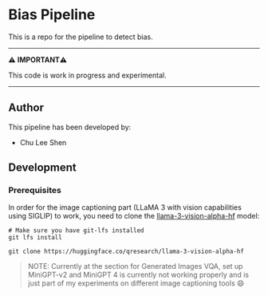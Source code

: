 # Bias Pipeline

This is a repo for the pipeline to detect bias.

---

⚠️ **IMPORTANT**⚠️

This code is work in progress and experimental.

---

## Author

This pipeline has been developed by:
- Chu Lee Shen

## Development
### Prerequisites
In order for the image captioning part (LLaMA 3 with vision capabilities using SIGLIP) to work, you need to clone the [llama-3-vision-alpha-hf](https://huggingface.co/qresearch/llama-3-vision-alpha-hf/tree/main) model:

```
# Make sure you have git-lfs installed
git lfs install
```
```
git clone https://huggingface.co/qresearch/llama-3-vision-alpha-hf
```

> NOTE: Currently at the section for Generated Images VQA, set up MiniGPT-v2 and MiniGPT 4 is currently not working properly and is just part of my experiments on different image captioning tools :smile:
